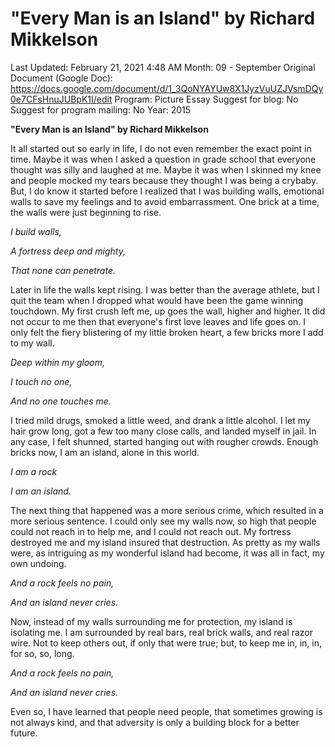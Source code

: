 # "Every Man is an Island" by Richard Mikkelson

Last Updated: February 21, 2021 4:48 AM
Month: 09 - September
Original Document (Google Doc): https://docs.google.com/document/d/1_3QoNYAYUw8X1JyzVuUZJVsmDQy0e7CFsHnuJUBpK1I/edit
Program: Picture Essay
Suggest for blog: No
Suggest for program mailing: No
Year: 2015

**"Every Man is an Island" by Richard Mikkelson**

It all started out so early in life, I do not even remember the exact point in time. Maybe it was when I asked a question in grade school that everyone thought was silly and laughed at me. Maybe it was when I skinned my knee and people mocked my tears because they thought I was being a crybaby. But, I do know it started before I realized that I was building walls, emotional walls to save my feelings and to avoid embarrassment. One brick at a time, the walls were just beginning to rise.

*I build walls,*

*A fortress deep and mighty,*

*That none can penetrate.*

Later in life the walls kept rising. I was better than the average athlete, but I quit the team when I dropped what would have been the game winning touchdown. My first crush left me, up goes the wall, higher and higher. It did not occur to me then that everyone's first love leaves and life goes on. I only felt the fiery blistering of my little broken heart, a few bricks more I add to my wall.

*Deep within my gloom,*

*I touch no one,*

*And no one touches me.*

I tried mild drugs, smoked a little weed, and drank a little alcohol. I let my hair grow long, got a few too many close calls, and landed myself in jail. In any case, I felt shunned, started hanging out with rougher crowds. Enough bricks now, I am an island, alone in this world.

*I am a rock*

*I am an island.*

The next thing that happened was a more serious crime, which resulted in a more serious sentence. I could only see my walls now, so high that people could not reach in to help me, and I could not reach out. My fortress destroyed me and my island insured that destruction. As pretty as my walls were, as intriguing as my wonderful island had become, it was all in fact, my own undoing.

*And a rock feels no pain,*

*And an island never cries.*

Now, instead of my walls surrounding me for protection, my island is isolating me. I am surrounded by real bars, real brick walls, and real razor wire. Not to keep others out, if only that were true; but, to keep me in, in, in, for so, so, long.

*And a rock feels no pain,*

*And an island never cries.*

Even so, I have learned that people need people, that sometimes growing is not always kind, and that adversity is only a building block for a better future.